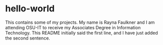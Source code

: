# hello-world
This contains some of my projects. 
My name is Rayna Faulkner and I am attending OSU-IT to receive my Associates Degree in Information Technology.
This README initially said the first line, and I have just added the second sentence.
